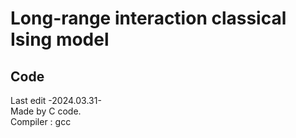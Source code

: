 # Long-range interaction classical Ising model
## Code
Last edit -2024.03.31-  
Made by C code.  
Compiler : gcc
